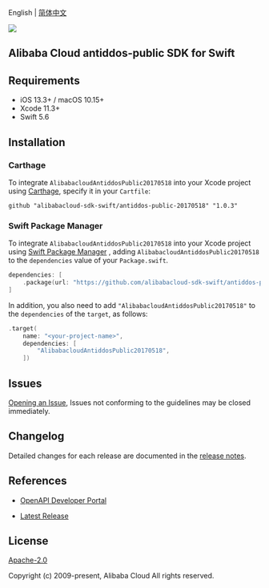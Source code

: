 English | [简体中文](README-CN.md)

![](https://aliyunsdk-pages.alicdn.com/icons/AlibabaCloud.svg)

## Alibaba Cloud antiddos-public SDK for Swift

## Requirements

- iOS 13.3+ / macOS 10.15+
- Xcode 11.3+
- Swift 5.6

## Installation

### Carthage

To integrate `AlibabacloudAntiddosPublic20170518` into your Xcode project using [Carthage](https://github.com/Carthage/Carthage), specify it in your `Cartfile`:

```ogdl
github "alibabacloud-sdk-swift/antiddos-public-20170518" "1.0.3"
```

### Swift Package Manager

To integrate `AlibabacloudAntiddosPublic20170518` into your Xcode project using [Swift Package Manager](https://swift.org/package-manager/) , adding `AlibabacloudAntiddosPublic20170518` to the `dependencies` value of your `Package.swift`.

```swift
dependencies: [
    .package(url: "https://github.com/alibabacloud-sdk-swift/antiddos-public-20170518.git", from: "1.0.3")
]
```

In addition, you also need to add `"AlibabacloudAntiddosPublic20170518"` to the `dependencies` of the `target`, as follows:

```swift
.target(
    name: "<your-project-name>",
    dependencies: [
        "AlibabacloudAntiddosPublic20170518",
    ])
```

## Issues

[Opening an Issue](https://github.com/alibabacloud-sdk-swift/antiddos-public-20170518/issues/new), Issues not conforming to the guidelines may be closed immediately.

## Changelog

Detailed changes for each release are documented in the [release notes](./ChangeLog.txt).

## References

* [OpenAPI Developer Portal](https://next.api.alibabacloud.com/home)
- [Latest Release](https://github.com/alibabacloud-sdk-swift/antiddos-public-20170518)

## License

[Apache-2.0](http://www.apache.org/licenses/LICENSE-2.0)

Copyright (c) 2009-present, Alibaba Cloud All rights reserved.
